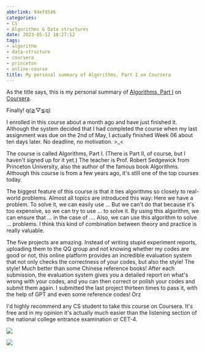 ```yaml
---
abbrlink: 94efd546
categories:
- CS
- Algorithms & Data structures
date: 2023-05-12 18:27:12
tags:
- algorithm
- data-structure
- coursera
- princeton
- online-course
title: My personal summary of Algorithms, Part I on Coursera
---
```


As the title says, this is my personal summary of [Algorithms, Part I](https://www.coursera.org/learn/algorithms-part1) on [Coursera](https://www.coursera.org).

<!--more-->

Finally! q(≧▽≦q)

I enrolled in this course about a month ago and have just finished it. Although the system decided that I had completed the course when my last assignment was due on the 2nd of May, I actually finished Week 06 about ten days later. No deadline, no motivation. >\_<

The course is called Algorithms, Part I. (There is Part II, of course, but I haven't signed up for it yet.) The teacher is Prof. Robert Sedgewick from Princeton University, also the author of the famous book Algorithms. Although this course is from a few years ago, it's still one of the top courses today.

The biggest feature of this course is that it ties algorithms so closely to real-world problems. Almost all topics are introduced this way: Here we have a problem. To solve it, we can easily use ... But we can't do that because it's too expensive, so we can try to use ... to solve it. By using this algorithm, we can ensure that ... in the case of .... Also, we can use this algorithm to solve ... problems. I think this kind of combination between theory and practice is really valuable.

The five projects are amazing. Instead of writing stupid experiment reports, uploading them to the QQ group and not knowing whether my codes are good or not, this online platform provides an incredible evaluation system that not only checks the correctness of your codes, but also the style! The style! Much better than some Chinese reference books! After each submission, the evaluation system gives you a detailed report on what's wrong with your codes, and you can then correct or polish your codes and submit them again. I submitted the last project thirteen times to pass it, with the help of GPT and even some reference codes! Orz

I'd highly recommend any CS student to take this course on Coursera. It's free and in my opinion it's actually much easier than the listening section of the national college entrance examination or CET-4.

![](https://webp.blocklune.cc/blog-imgs/cs/algorithms%20&%20data%20structures/my-personal-summary-of-algorithms-part-i-on-coursera/1.png)

![](https://webp.blocklune.cc/blog-imgs/cs/algorithms%20&%20data%20structures/my-personal-summary-of-algorithms-part-i-on-coursera/2.png)